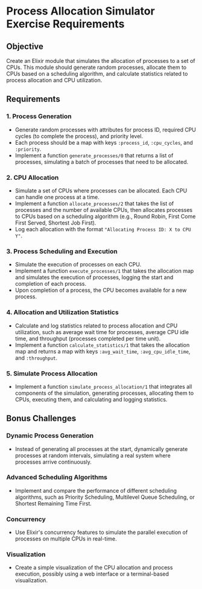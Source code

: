 # Process Allocation Simulator Exercise Requirements

## Objective
Create an Elixir module that simulates the allocation of processes to a set of CPUs. This module should generate random processes, allocate them to CPUs based on a scheduling algorithm, and calculate statistics related to process allocation and CPU utilization.

## Requirements

### 1. Process Generation
- Generate random processes with attributes for process ID, required CPU cycles (to complete the process), and priority level.
- Each process should be a map with keys `:process_id`, `:cpu_cycles`, and `:priority`.
- Implement a function `generate_processes/0` that returns a list of processes, simulating a batch of processes that need to be allocated.

### 2. CPU Allocation
- Simulate a set of CPUs where processes can be allocated. Each CPU can handle one process at a time.
- Implement a function `allocate_processes/2` that takes the list of processes and the number of available CPUs, then allocates processes to CPUs based on a scheduling algorithm (e.g., Round Robin, First Come First Served, Shortest Job First).
- Log each allocation with the format `"Allocating Process ID: X to CPU Y"`.

### 3. Process Scheduling and Execution
- Simulate the execution of processes on each CPU.
- Implement a function `execute_processes/1` that takes the allocation map and simulates the execution of processes, logging the start and completion of each process.
- Upon completion of a process, the CPU becomes available for a new process.

### 4. Allocation and Utilization Statistics
- Calculate and log statistics related to process allocation and CPU utilization, such as average wait time for processes, average CPU idle time, and throughput (processes completed per time unit).
- Implement a function `calculate_statistics/1` that takes the allocation map and returns a map with keys `:avg_wait_time`, `:avg_cpu_idle_time`, and `:throughput`.

### 5. Simulate Process Allocation
- Implement a function `simulate_process_allocation/1` that integrates all components of the simulation, generating processes, allocating them to CPUs, executing them, and calculating and logging statistics.

## Bonus Challenges

### Dynamic Process Generation
- Instead of generating all processes at the start, dynamically generate processes at random intervals, simulating a real system where processes arrive continuously.

### Advanced Scheduling Algorithms
- Implement and compare the performance of different scheduling algorithms, such as Priority Scheduling, Multilevel Queue Scheduling, or Shortest Remaining Time First.

### Concurrency
- Use Elixir's concurrency features to simulate the parallel execution of processes on multiple CPUs in real-time.

### Visualization
- Create a simple visualization of the CPU allocation and process execution, possibly using a web interface or a terminal-based visualization.